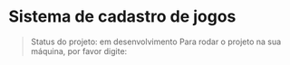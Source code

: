 <h1>Sistema de cadastro de jogos </h1>

> Status do projeto: em desenvolvimento
Para rodar o projeto na sua máquina, por favor digite:

```node app.js
```
